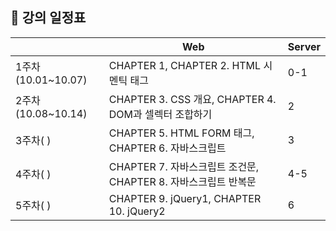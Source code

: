 ## 📅 강의 일정표

|                    | Web                                                          | Server |
| ------------------ | ------------------------------------------------------------ | ------ |
| 1주차(10.01~10.07) | CHAPTER 1, CHAPTER 2. HTML 시멘틱 태그                       | 0-1    |
| 2주차(10.08~10.14) | CHAPTER 3. CSS 개요, CHAPTER 4. DOM과 셀렉터 조합하기        | 2      |
| 3주차( )           | CHAPTER 5. HTML FORM 태그, CHAPTER 6. 자바스크립트           | 3      |
| 4주차( )           | CHAPTER 7. 자바스크립트 조건문, CHAPTER 8. 자바스크립트 반복문 | 4-5    |
| 5주차( )           | CHAPTER 9. jQuery1, CHAPTER 10. jQuery2                      | 6      |

